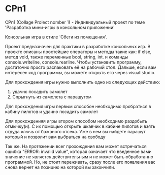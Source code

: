 # CPn1 
 CPn1 (Collage Prolect nomber 1) - Индивидуальный проект по теме 'Разработка мини-игры в консольном приложении'


Консольная игра в стиле 'Сбеги из помещения'.

Проект предназначен для практики в разработке консольных игр. В проекте описаны простейшие операторы и методы такие как: if else, метод void, также переменные bool, string, int. и команды console.writeline, console.rearline. Чтобы установить программу, достаточно просто распаковать её на рабочий стол. Дальше, если вам интересен код программы, вы можете открыть его через visual studio.

Для прохождения игры нужно выполнить одно из следующих действию:
1) удачно посадить самолет
2) Спрыгнуть из самолета с парашутом

Для прохождения игры первым способон необходимо пробраться в кабину пилотов и удачно посадить самолет

Для прохожденияя игры втором способом необходимо раздобыть отмычку(и). С их помощью открыть шкавчик в кабине пилотов и взять отдуда ключь от бажаного отсека. Уже в нем вы найдете парашут который и позволит вам выбраться на свободу

Так же. На протяжении всег прохождения вам может встречаться ошибка "ERROR: invalid  value", которая означает что введенное вами значение не является действительным и не может быть обработанно программой. Но, не стоит переживать, сразу после его появления вас снова вернет на позицию на которой вы закончили.